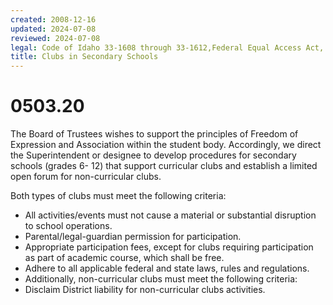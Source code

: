 ```yaml
---
created: 2008-12-16
updated: 2024-07-08
reviewed: 2024-07-08
legal: Code of Idaho 33-1608 through 33-1612,Federal Equal Access Act, 20 U.S.C. §4071,
title: Clubs in Secondary Schools
---
```


# 0503.20 

The Board of Trustees wishes to support the principles of Freedom of Expression and Association within the student body. Accordingly, we direct the Superintendent or designee to develop procedures for secondary schools (grades 6- 12) that support curricular clubs and establish a limited open forum for non-curricular clubs.

Both types of clubs must meet the following criteria:

- All activities/events must not cause a material or substantial disruption to school operations.
- Parental/legal-guardian permission for participation.
- Appropriate participation fees, except for clubs requiring participation as part of academic course, which shall be free.
- Adhere to all applicable federal and state laws, rules and regulations.
- Additionally, non-curricular clubs must meet the following criteria:
- Disclaim District liability for non-curricular clubs activities.

